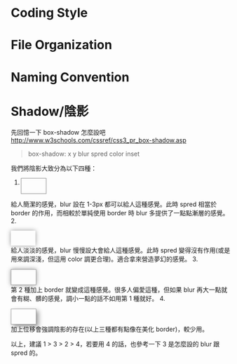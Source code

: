 # Coding Style
# File Organization
# Naming Convention
# Shadow/陰影
先回憶一下 box-shadow 怎麼設吧 http://www.w3schools.com/cssref/css3_pr_box-shadow.asp
>	box-shadow: x y blur spred color inset

我們將陰影大致分為以下四種：

1. <div style="box-shadow: 0 0 1px 1px #999; width: 4em;"><br /><br /></div>
給人簡潔的感覺，blur 設在 1-3px 都可以給人這種感覺。此時 spred 相當於 border 的作用，而相較於單純使用 border 時 blur 多提供了一點點漸層的感覺。
2. <div style="box-shadow: 0 0 10px 0 #999; margin-top: 1em; width: 4em;"><br /><br /></div>
給人淡淡的感覺，blur 慢慢設大會給人這種感覺。此時 spred 變得沒有作用(或是用來調深淺，但這用 color 調更合理)。適合拿來營造夢幻的感覺。
3. <div style="border: 1px solid #999; box-shadow: 0 0 10px 0 #999; margin-top: 1em; width: 4em;"><br /><br /></div>
第 2 種加上 border 就變成這種感覺。很多人偏愛這種，但如果 blur 再大一點就會有糊、髒的感覺，調小一點的話不如用第 1 種就好。
4. <div style="border: 1px solid #999; box-shadow: 5px 5px 10px 0 #999; margin-top: 1em; width: 4em;"><br /><br /></div>
加上位移會強調陰影的存在(以上三種都有點像在美化 border)，較少用。

以上，建議 1 > 3 > 2 > 4，若要用 4 的話，也參考一下 3 是怎麼設的 blur 跟 spred 的。

<!--
vi:ft=mkd:nowrap:sw=4:ts=4
-->
